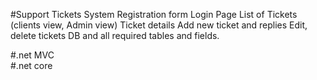 #Support Tickets System
Registration form 
Login Page
List of Tickets (clients view, Admin view)
Ticket details
Add new ticket and replies
Edit, delete tickets
DB and all required tables and fields.

#.net MVC   
#.net core
